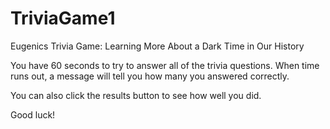# TriviaGame1

Eugenics Trivia Game: Learning More About a Dark Time in Our History

You have 60 seconds to try to answer all of the trivia questions. When time runs out, a message will tell you how many you answered correctly. 

You can also click the results button to see how well you did.

Good luck!